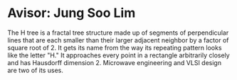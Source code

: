 # Avisor: Jung Soo Lim
The H tree is a fractal tree structure made up of segments of perpendicular lines that are each smaller than their larger adjacent neighbor by a factor of square root of 2. It gets its name from the way its repeating pattern looks like the letter "H." It approaches every point in a rectangle arbitrarily closely and has Hausdorff dimension 2. Microwave engineering and VLSI design are two of its uses.
